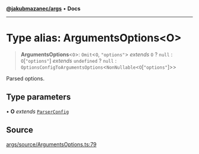 [**@jakubmazanec/args**](../README.md) • **Docs**

---

# Type alias: ArgumentsOptions\<O\>

> **ArgumentsOptions**\<`O`\>: `Omit`\<`O`, `"options"`\> _extends_ `O` ? `null` :
> `O`\[`"options"`\] _extends_ `undefined` ? `null` :
> `OptionsConfigToArgumentsOptions`\<`NonNullable`\<`O`\[`"options"`\]\>\>

Parsed options.

## Type parameters

• **O** _extends_ [`ParserConfig`](ParserConfig.md)

## Source

[args/source/ArgumentsOptions.ts:79](https://github.com/jakubmazanec/js-tools/blob/7be96c9bc335915647cfe729050b17fe2580309a/packages/args/source/ArgumentsOptions.ts#L79)
